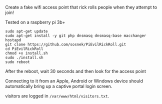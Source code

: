 Create a fake wifi access point that rick rolls people when they attempt to join!

Tested on a raspberry pi 3b+

```
sudo apt-get update
sudo apt-get install -y git php dnsmasq dnsmasq-base macchanger hostapd
git clone https://github.com/sosnek/PiEvilRickRoll.git
cd PiEvilRickRoll
chmod +x install.sh
sudo ./install.sh
sudo reboot
```
After the reboot, wait 30 seconds and then look for the access point

Connecting to it from an Apple, Android or Windows device should automatically bring up a captive portal login screen.

visitors are logged in `/var/www/html/visitors.txt`.
